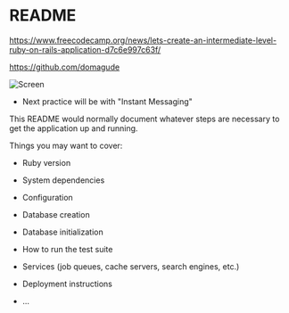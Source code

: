 # README

https://www.freecodecamp.org/news/lets-create-an-intermediate-level-ruby-on-rails-application-d7c6e997c63f/

https://github.com/domagude

![Screen](.app/assets/images/1Scr.png)
![]()
![]()
![]()

- Next practice will be with "Instant Messaging"


This README would normally document whatever steps are necessary to get the
application up and running.

Things you may want to cover:

* Ruby version

* System dependencies

* Configuration

* Database creation

* Database initialization

* How to run the test suite

* Services (job queues, cache servers, search engines, etc.)

* Deployment instructions

* ...
